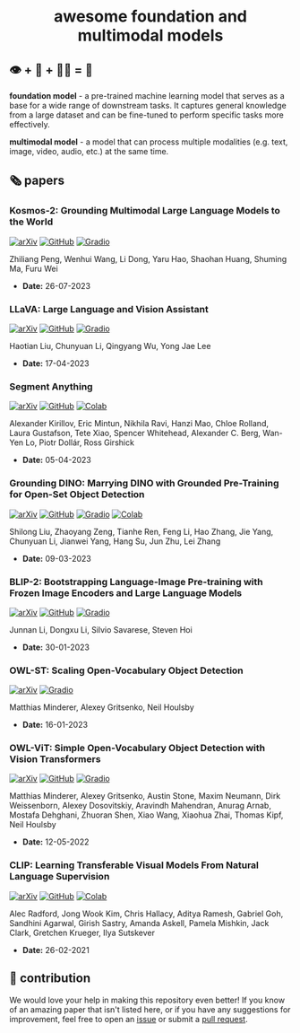 <h1 align="center">awesome foundation and multimodal models</h1>

## 👁️ + 💬 + 👂🏻 = 🤖

**foundation model** - a pre-trained machine learning model that serves as a base for a wide range of downstream tasks. It captures general knowledge from a large dataset and can be fine-tuned to perform specific tasks more effectively.

**multimodal model** - a model that can process multiple modalities (e.g. text, image,
video, audio, etc.) at the same time.

## 🗞️ papers

<!--- AUTOGENERATED_PAPERS_LIST -->
<!---
   WARNING: DO NOT EDIT THIS LIST MANUALLY. IT IS AUTOMATICALLY GENERATED.
   HEAD OVER TO CONTRIBUTING.MD FOR MORE DETAILS ON HOW TO MAKE CHANGES PROPERLY.
-->

### Kosmos-2: Grounding Multimodal Large Language Models to the World
[![arXiv](https://img.shields.io/badge/arXiv-2306.14824-b31b1b.svg)](https://arxiv.org/abs/2306.14824) [![GitHub](https://badges.aleen42.com/src/github.svg)](https://github.com/microsoft/unilm/tree/master/kosmos-2) [![Gradio](https://img.shields.io/badge/%F0%9F%A4%97%20Hugging%20Face-Spaces-blue)](https://huggingface.co/spaces/ydshieh/Kosmos-2) 

Zhiliang Peng, Wenhui Wang, Li Dong, Yaru Hao, Shaohan Huang, Shuming Ma, Furu Wei
- **Date:** 26-07-2023
    

### LLaVA: Large Language and Vision Assistant
[![arXiv](https://img.shields.io/badge/arXiv-2304.08485-b31b1b.svg)](https://arxiv.org/abs/2304.08485) [![GitHub](https://badges.aleen42.com/src/github.svg)](https://github.com/haotian-liu/LLaVA) [![Gradio](https://img.shields.io/badge/%F0%9F%A4%97%20Hugging%20Face-Spaces-blue)](https://huggingface.co/spaces/badayvedat/LLaVA) 

Haotian Liu, Chunyuan Li, Qingyang Wu, Yong Jae Lee
- **Date:** 17-04-2023
    

### Segment Anything
[![arXiv](https://img.shields.io/badge/arXiv-2304.02643-b31b1b.svg)](https://arxiv.org/abs/2304.02643) [![GitHub](https://badges.aleen42.com/src/github.svg)](https://github.com/facebookresearch/segment-anything)  [![Colab](https://colab.research.google.com/assets/colab-badge.svg)](https://colab.research.google.com/github/roboflow-ai/notebooks/blob/main/notebooks/how-to-segment-anything-with-sam.ipynb)

Alexander Kirillov, Eric Mintun, Nikhila Ravi, Hanzi Mao, Chloe Rolland, Laura Gustafson, Tete Xiao, Spencer Whitehead, Alexander C. Berg, Wan-Yen Lo, Piotr Dollár, Ross Girshick
- **Date:** 05-04-2023
    

### Grounding DINO: Marrying DINO with Grounded Pre-Training for Open-Set Object Detection
[![arXiv](https://img.shields.io/badge/arXiv-2303.05499-b31b1b.svg)](https://arxiv.org/abs/2303.05499) [![GitHub](https://badges.aleen42.com/src/github.svg)](https://github.com/IDEA-Research/GroundingDINO) [![Gradio](https://img.shields.io/badge/%F0%9F%A4%97%20Hugging%20Face-Spaces-blue)](https://huggingface.co/spaces/ShilongLiu/Grounding_DINO_demo) [![Colab](https://colab.research.google.com/assets/colab-badge.svg)](https://colab.research.google.com/github/roboflow-ai/notebooks/blob/main/notebooks/zero-shot-object-detection-with-grounding-dino.ipynb)

Shilong Liu, Zhaoyang Zeng, Tianhe Ren, Feng Li, Hao Zhang, Jie Yang, Chunyuan Li, Jianwei Yang, Hang Su, Jun Zhu, Lei Zhang
- **Date:** 09-03-2023
    

### BLIP-2: Bootstrapping Language-Image Pre-training with Frozen Image Encoders and Large Language Models
[![arXiv](https://img.shields.io/badge/arXiv-2301.12597-b31b1b.svg)](https://arxiv.org/abs/2301.12597) [![GitHub](https://badges.aleen42.com/src/github.svg)](https://github.com/salesforce/LAVIS/tree/main/projects/blip2) [![Gradio](https://img.shields.io/badge/%F0%9F%A4%97%20Hugging%20Face-Spaces-blue)](https://huggingface.co/spaces/Salesforce/BLIP2) 

Junnan Li, Dongxu Li, Silvio Savarese, Steven Hoi
- **Date:** 30-01-2023
    

### OWL-ST: Scaling Open-Vocabulary Object Detection
[![arXiv](https://img.shields.io/badge/arXiv-2306.09683-b31b1b.svg)](https://arxiv.org/abs/2306.09683)  [![Gradio](https://img.shields.io/badge/%F0%9F%A4%97%20Hugging%20Face-Spaces-blue)](https://huggingface.co/spaces/merve/owlv2) 

Matthias Minderer, Alexey Gritsenko, Neil Houlsby
- **Date:** 16-01-2023
    

### OWL-ViT: Simple Open-Vocabulary Object Detection with Vision Transformers
[![arXiv](https://img.shields.io/badge/arXiv-2205.06230-b31b1b.svg)](https://arxiv.org/abs/2205.06230) [![GitHub](https://badges.aleen42.com/src/github.svg)](https://github.com/google-research/scenic/tree/main/scenic/projects/owl_vit) [![Gradio](https://img.shields.io/badge/%F0%9F%A4%97%20Hugging%20Face-Spaces-blue)](https://huggingface.co/spaces/adirik/OWL-ViT) 

Matthias Minderer, Alexey Gritsenko, Austin Stone, Maxim Neumann, Dirk Weissenborn, Alexey Dosovitskiy, Aravindh Mahendran, Anurag Arnab, Mostafa Dehghani, Zhuoran Shen, Xiao Wang, Xiaohua Zhai, Thomas Kipf, Neil Houlsby
- **Date:** 12-05-2022
    

### CLIP: Learning Transferable Visual Models From Natural Language Supervision
[![arXiv](https://img.shields.io/badge/arXiv-2103.00020-b31b1b.svg)](https://arxiv.org/abs/2103.00020) [![GitHub](https://badges.aleen42.com/src/github.svg)](https://github.com/openai/CLIP)  [![Colab](https://colab.research.google.com/assets/colab-badge.svg)](https://colab.research.google.com/github/roboflow-ai/notebooks/blob/main/notebooks/how-to-use-openai-clip-classification.ipynb)

Alec Radford, Jong Wook Kim, Chris Hallacy, Aditya Ramesh, Gabriel Goh, Sandhini Agarwal, Girish Sastry, Amanda Askell, Pamela Mishkin, Jack Clark, Gretchen Krueger, Ilya Sutskever
- **Date:** 26-02-2021
    
<!--- AUTOGENERATED_PAPERS_LIST -->

## 🦸 contribution

We would love your help in making this repository even better! If you know of an
amazing paper that isn't listed here, or if you have any suggestions for improvement,
feel free to open an [issue](https://github.com/SkalskiP/awesome-foundation-and-multimodal-models/issues)
or submit a [pull request](https://github.com/SkalskiP/awesome-foundation-and-multimodal-models/pulls).
